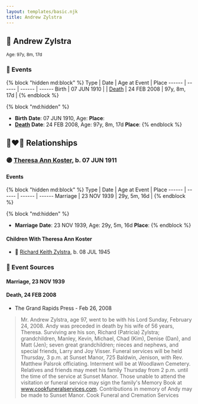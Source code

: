 ```yaml
---
layout: templates/basic.njk
title: Andrew Zylstra
---
```

## 🔵 Andrew Zylstra
<small>Age: 97y, 8m, 17d</small>


### 📆 Events

{% block "hidden md:block" %}
Type | Date | Age at Event | Place
------ | ------ | ------ | ------
Birth | 07 JUN 1910 |  |
[Death](#event-event-3) | 24 FEB 2008 | 97y, 8m, 17d |
{% endblock %}

{% block "md:hidden" %}
- **Birth**
**Date**: 07 JUN 1910, Age:
**Place**:
- **[Death](#event-event-3)**
**Date**: 24 FEB 2008, Age: 97y, 8m, 17d
**Place**:
{% endblock %}

## 👩‍❤️‍👨 Relationships

### 🟣 [Theresa Ann Koster](/people/8/89133966), b. 07 JUN 1911

#### Events

{% block "hidden md:block" %}
Type | Date | Age at Event | Place
------ | ------ | ------ | ------
Marriage | 23 NOV 1939 | 29y, 5m, 16d |
{% endblock %}

{% block "md:hidden" %}
- **Marriage**
**Date**: 23 NOV 1939, Age: 29y, 5m, 16d
**Place**:
{% endblock %}

#### Children With Theresa Ann Koster
* 🔵 [Richard Keith Zylstra](/people/8/82104984), b. 08 JUL 1945
### 📰 Event Sources

#### <a id="event-family-0-event-0"></a> Marriage, 23 NOV 1939

#### <a id="event-event-3"></a> Death, 24 FEB 2008
* The Grand Rapids Press  - Feb 26, 2008
>   
  > Mr. Andrew Zylstra, age 97, went to be with his Lord Sunday, February 24, 2008. Andy was preceded in death by his wife of 56 years, Theresa. Surviving are his son, Richard (Patricia) Zylstra; grandchildren, Manley, Kevin, Michael, Chad (Kim), Denise (Dan), and Matt (Jen); seven great grandchildren; nieces and nephews, and special friends, Larry and Joy Visser. Funeral services will be held Thursday, 3 p.m. at Sunset Manor, 725 Baldwin, Jenison, with Rev. Matthew Palsrok officiating. Interment will be at Woodlawn Cemetery. Relatives and friends may meet his family Thursday from 2 p.m. until the time of the service at Sunset Manor. Those unable to attend the visitation or funeral service may sign the family's Memory Book at www.cookfuneralservices.com. Contributions in memory of Andy may be made to Sunset Manor. Cook Funeral and Cremation Services
